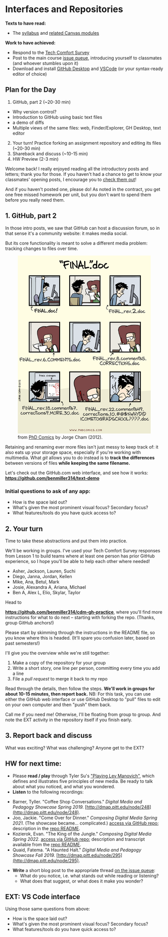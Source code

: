 
# Interfaces and Repositories

<!--  BEN: Set up (Zoom breakout) groups ahead of time! -->


**Texts to have read:**

* The [syllabus](/{{site.course.base_url}}uploads) and [related Canvas modules]({{site.canvas_url}}/modules)

**Work to have achieved:**

* Respond to the [Tech Comfort Survey](http://bit.ly/cdm2021survey)
* Post to the main course [issue queue]({{site.github.issues_url}}/1), introducing yourself to classmates (and whoever stumbles upon it)
* Download and install [GitHub Desktop](https://desktop.github.com) and [VSCode](https://code.visualstudio.com) (or your syntax-ready editor of choice)


## Plan for the Day

<!-- <div class="alert alert-warning">
We've had a request to record today's session. Is everyone okay with that?
</div> -->

1. GitHub, part 2 (~20-30 min)
  * Why version control?
  * Introduction to GitHub using basic text files
  * a demo of diffs<!-- repo, commit, history, diff -->
  * Multiple views of the same files: web, Finder/Explorer, GH Desktop, text editor
2. Your turn! Practice forking an assignment repository and editing its files (~20-30 min)
3. Shareback and discuss (~10-15 min)
4. HW Preview (2-3 min)

Welcome back! I really enjoyed reading all the introductory posts and letters; thank you for those. If you haven't had a chance to get to know your classmates' opening posts, I encourage you to [check them out]({{site.github.issues_url}}/1)!

And if you haven't posted one, please do! As noted in the contract, you get one free missed homework per unit, but you don't want to spend them before you really need them.


## 1. GitHub, part 2
In those intro posts, we saw that GitHub can host a discussion forum, so in that sense it's a community website: it makes media social.

But its core functionality is meant to solve a different media problem: tracking changes to files over time.

<figure role="figure">
  <a href="http://phdcomics.com/comics/archive.php?comicid=1531"><img src="../assets/img/cham-phd101212s.gif" style="max-height: 600px; max-height: 70vh; width: auto;" alt="webcomic shows a series of panels renaming final.doc to final_rev2, final_rev_6.comments, and so on to absurdity" title="I'm not the first to use this comic in a discussion of version control. See, for example, https://caltechlibrary.github.io/git-desktop/aio/."></a>
  <figcaption>from <a href="http://phdcomics.com/comics/archive.php?comicid=1531">PhD Comics</a> by Jorge Cham (2012).</figcaption>
</figure>

Retaining and renaming ever more files isn't just messy to keep track of: it also eats up your storage space, especially if you're working with multimedia. What *git* allows you to do instead is to **track the differences** between versions of files **while keeping the same filename.** 


<div class="alert alert-success">
Let's check out the GitHub.com web interface, and see how it works:
<strong><a href="https://github.com/benmiller314/text-demo">https://github.com/benmiller314/text-demo</a></strong>
</div>

### Initial questions to ask of any app:

- How is the space laid out?
- What's given the most prominent visual focus? Secondary focus?
- What features/tools do you have quick access to?

<!--
1. Create a new .txt file based on https://www.poetryfoundation.org/poems/56159/this-is-just-to-say
2. <del>Demo the importance of the extension by previewing what happens if it's .md?</del> NAH
3. Commit the new file directly to master.
    - Note that the commit message has two parts: a short label, and a bigger box. These are kind of like the subject line of an email and the email body. The first is what you'll see automatically when browsing the history; the second will require an additional click. And GitHub will let you leave the "body" blank, but you're required to have a "subject line."
4. Use the CODE button to *Open in GitHub Desktop*. Ask the questions above again: how is the space laid out? What's given the most prominent visual focus? Secondary focus? What features/tools do you have quick access to?
5. Open the file and change the text. *Ask for suggestions (in the Zoom chat, if on Zoom).*
6. Create a new branch, then merge it. Why, you ask?
   It matters when you're working with others: you want to make sure you're comparing against the most up-to-date version, so you don't accidentally erase something new.
   This will become important in a minute.
-->

## 2. Your turn

Time to take these abstractions and put them into practice. 

We'll be working in groups. I've used your Tech Comfort Survey responses from Lesson 1 to build teams where at least one person has prior GitHub experience, so I hope you'll be able to help each other where needed!

<!-- groups go here: -->
* Asher, Jackson, Lauren, Suchi
* Diego, Janna, Jordan, Kellen
* Mike, Ana, Betul, Mark
* Josie, Alexandra A, Ariana, Michael
* Ben A, Alex L, Elio, Skylar, Taylor

<div class="alert alert-success">
Head to
<strong><p><a href="https://github.com/benmiller314/cdm-gh-practice#readme">https://github.com/benmiller314/cdm-gh-practice</a></strong>, where you'll find more instructions for what to do next – starting with forking the repo. (Thanks, group GitHub anchors!)</p>

<p>Please start by skimming through the instructions in the README file, so you know where this is headed. (It'll spare you confusion later, based on past semesters!)</p>

<p>I'll give you the overview while we're still together:</p>

<ol><li>Make a copy of the repository for your group</li>
<li>Write a short story, one line per person, committing every time you add a line</li>
<li>File a <em>pull request</em> to merge it back to my repo</li></ol>
</div>

Read through the details, then follow the steps. **We'll work in groups for about 10-15 minutes, then report back.** <!-- Don't forget that you can use Zoom chat and screenshare to show your groupmates what you're doing. --> NB: For this task, you can use either the GitHub web interface or use GitHub Desktop to "pull" files to edit on your own computer and then "push" them back.

Call me if you need me! Otherwise, I'll be floating from group to group. And note the EXT activity in the repository itself if you finish early.

## 3. Report back and discuss

What was exciting? What was challenging? Anyone get to the EXT?

## HW for next time:

* Please **read / play** through Tyler Su's ["Playing Lev Manovich"](https://tylersu.github.io/o/), which defines and illustrates five principles of new media. Be ready to talk about what you noticed, and what you wondered.
* **Listen** to the following recordings:
<!-- update each time with examples from this class where possible -->
  - Barner, Tyller. "Coffee Shop Conversations." *Digital Media and Pedagogy Showcase Spring 2019.* [http://dmap.pitt.edu/node/248](http://dmap.pitt.edu/node/248).
  - Joo, Jackie. "Come Over for Dinner." *Composing Digital Media Spring 2021.* (The showcase became... complicated.) [access via GitHub repo](https://github.com/jackie216/soundscape2021spring/blob/master/Come-Over-For-Dinner-final.mp3?raw=true); description in the [repo README](https://github.com/jackie216/soundscape2021spring/blob/master/README.md).
  - Kozierok, Evan. "The King of the Jungle." *Composing Digital Media Spring 2022.* [access via GitHub repo](https://github.com/evankozierok/soundscape2022spring); description and transcript available from the [repo README](https://github.com/evankozierok/soundscape2022spring#readme).
  - Quaid, Fatema. "A Haunted Halt." *Digital Media and Pedagogy Showcase Fall 2019.* [http://dmap.pitt.edu/node/295](http://dmap.pitt.edu/node/295).
  

* **Write** a short blog post to the appropriate thread [on the issue queue]({{site.github.issues_url}}): 
    - What do you notice, i.e. what stands out while reading or listening? 
    - What does that suggest, or what does it make you wonder?



## EXT: VS Code interface

Using those same questions from above:

- How is the space laid out?
- What's given the most prominent visual focus? Secondary focus?
- What features/tools do you have quick access to?